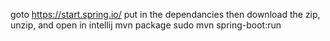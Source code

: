 goto https://start.spring.io/
put in the dependancies then download the zip, unzip, and open in intellij
mvn package 
sudo mvn spring-boot:run
